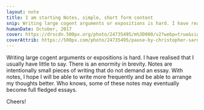 ```yaml
---
layout: note
title: I am starting Notes, simple, short form content
snip: Writing large cogent arguments or expositions is hard. I have realised that I usually have little to say. Here's what I'll do. 
humanDate: October, 2017
cover: https://drscdn.500px.org/photo/24735495/m%3D900/v2?webp=true&sig=46afb3f32929a1884c0f4b17fd2d3106abe373bfc084c48d96388bccf4ebe990
coverAttrib: https://500px.com/photo/24735495/pause-by-christopher-sardegna
---
```

Writing large cogent arguments or expositions is hard. I have realised that I
usually have little to say. There is an enormity in brevity. Notes are
intentionally small pieces of writing that do not demand an essay. With notes, I
hope I will be able to write more frequently and be able to arrange my thoughts
better. Who knows, some of these notes may eventually become full fledged
essays.

Cheers!